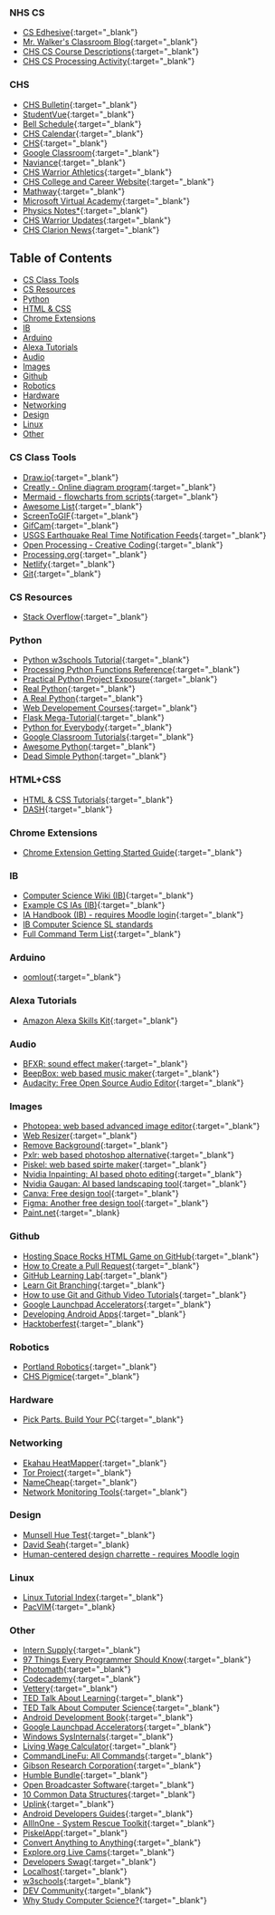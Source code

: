 
### NHS CS 
-   [CS Edhesive](https://intro.edhesive.com/){:target="_blank"}
-   [Mr. Walker's Classroom Blog](http://mrwalker.clevelandhighschool.org/){:target="_blank"}
-   [CHS CS Course Descriptions](http://www.clevelandhighschool.org/courses.html){:target="_blank"}
-   [CHS CS Processing Activity](http://processing.clevelandhighschool.org/){:target="_blank"}

### CHS
-   [CHS Bulletin](https://www.pps.net/Page/8600){:target="_blank"}
-   [StudentVue](https://parent-portland.cascadetech.org/portland/){:target="_blank"}
-   [Bell Schedule](https://www.pps.net/Page/6745){:target="_blank"}
-   [CHS Calendar](https://www.pps.net/Page/320#calendar516){:target="_blank"}
-   [CHS](https://www.pps.net/Domain/109){:target="_blank"}
-   [Google Classroom](https://classroom.google.com/h){:target="_blank"}
-   [Naviance](https://student.naviance.com/cleveland){:target="_blank"}
-   [CHS Warrior Athletics](https://www.clevelandwarriorathletics.com/){:target="_blank"}
-   [CHS College and Career Website](https://clevelandccc.weebly.com/){:target="_blank"}
-   [Mathway](https://www.mathway.com/Algebra){:target="_blank"}
-   [Microsoft Virtual Academy](https://mva.microsoft.com/){:target="_blank"}
-   [Physics Notes*](https://landgreen.github.io/physics/index.html){:target="_blank"}
-   [CHS Warrior Updates](https://www.youtube.com/channel/UC2MSuv8vQe7pbHnY4pdfKqg){:target="_blank"}
-   [CHS Clarion News](https://clevelandclarion.com/){:target="_blank"}

## Table of Contents
-   [CS Class Tools](#CS-Class-Tools)
-   [CS Resources](#CS-Resources)
-   [Python](#Python)
-   [HTML & CSS](#HTML+CSS)
-   [Chrome Extensions](#chrome-extensions)
-   [IB](#IB)
-   [Arduino](#Arduino)
-   [Alexa Tutorials](#Alexa-Tutorials)
-   [Audio](#Audio)
-   [Images](#Images)
-   [Github](#Github)
-   [Robotics](#Robotics)
-   [Hardware](#Hardware)
-   [Networking](#Networking)
-   [Design](#Design)
-   [Linux](#Linux)
-   [Other](#Other)


### CS Class Tools
-   [Draw.io](https://www.draw.io/){:target="_blank"}
-   [Creatly - Online diagram program](https://creately.com/){:target="_blank"}
-   [Mermaid - flowcharts from scripts](https://mermaid-js.github.io/mermaid-live-editor/){:target="_blank"}
-   [Awesome List](https://github.com/sindresorhus/awesome){:target="_blank"}
-   [ScreenToGIF](https://www.screentogif.com/){:target="_blank"}
-   [GifCam](http://blog.bahraniapps.com/gifcam/#download){:target="_blank"}
-   [USGS Earthquake Real Time Notification Feeds](https://earthquake.usgs.gov/earthquakes/feed/){:target="_blank"}
-   [Open Processing - Creative Coding](https://www.openprocessing.org/){:target="_blank"}
-   [Processing.org](https://processing.org/){:target="_blank"}
-   [Netlify](https://www.netlify.com){:target="_blank"}
-   [Git](https://git-scm.com/downloads){:target="_blank"}

### CS Resources
-   [Stack Overflow](https://www.stackoverflow.com){:target="_blank"}

### Python 
-   [Python w3schools Tutorial](https://www.w3schools.com/python/default.asp){:target="_blank"}
-   [Processing Python Functions Reference](https://py.processing.org/reference/){:target="_blank"}
-   [Practical Python Project Exposure](https://pythonprogramming.net/){:target="_blank"}
-   [Real Python](https://realpython.com/){:target="_blank"}
-   [A Real Python](https://media1.tenor.com/images/3fe51571ba1477be4d28db4fbb5a0c05/tenor.gif?itemid=6199080){:target="_blank"}
-   [Web Developement Courses](https://www.theodinproject.com/home){:target="_blank"}
-   [Flask Mega-Tutorial](https://blog.miguelgrinberg.com/post/the-flask-mega-tutorial-part-i-hello-world){:target="_blank"}
-   [Python for Everybody](https://www.coursera.org/specializations/python){:target="_blank"}
-   [Google Classroom Tutorials](https://developers.google.com/edu/python/){:target="_blank"}
-   [Awesome Python](https://awesome-python.com/){:target="_blank"}
-   [Dead Simple Python](https://dev.to/codemouse92/introducing-dead-simple-python-563o){:target="_blank"}

### HTML+CSS
-   [HTML & CSS Tutorials](https://www.w3schools.com/html/default.asp){:target="_blank"}
-   [DASH](https://dash.generalassemb.ly/){:target="_blank"}

### Chrome Extensions
-   [Chrome Extension Getting Started Guide](https://developer.chrome.com/extensions/getstarted){:target="_blank"}

### IB
-   [Computer Science Wiki (IB)](https://computersciencewiki.org/index.php/Welcome){:target="_blank"}
-   [Example CS IAs (IB)](https://ibpublishing.ibo.org/live-exist/rest/app/tsm.xql?doc=d_4_comsc_tsm_1201_2_e&part=4&chapter=7){:target="_blank"}
-   [IA Handbook (IB) - requires Moodle login](https://csmoodle.clevelandhighschool.org/pluginfile.php/39/mod_resource/content/2/Computer%20Science%20%20Guide.pdf){:target="_blank"}
-   [IB Computer Science SL standards](https://computersciencewiki.org/index.php/IB_Computer_Science_SL_standards)
-   [Full Command Term List](https://sites.cdnis.edu.hk/school/computerscience/official-ib-documents/glossary-of-command-terms/){:target="_blank"}

### Arduino
-   [oomlout](http://oomlout.com/oom.php/){:target="_blank"}

### Alexa Tutorials
-   [Amazon Alexa Skills Kit](https://developer.amazon.com/alexa-skills-kit){:target="_blank"}
 
### Audio
-   [BFXR: sound effect maker](https://www.bfxr.net/){:target="_blank"}
-   [BeepBox: web based music maker](https://www.beepbox.co){:target="_blank"}
-   [Audacity: Free Open Source Audio Editor](https://www.audacityteam.org/){:target="_blank"}
 
### Images
-   [Photopea: web based advanced image editor](https://www.photopea.com/){:target="_blank"}
-   [Web Resizer](http://webresizer.com/resizer/){:target="_blank"}
-   [Remove Background](https://www.remove.bg/){:target="_blank"}
-   [Pxlr: web based photoshop alternative](https://pixlr.com/editor/){:target="_blank"}
-   [Piskel: web based spirte maker](https://www.piskelapp.com/){:target="_blank"}
-   [Nvidia Inpainting: AI based photo editing](https://www.nvidia.com/research/inpainting/){:target="_blank"}
-   [Nvidia Gaugan: AI based landscaping tool](http://nvidia-research-mingyuliu.com/gaugan/){:target="_blank"}
-   [Canva: Free design tool](https://www.canva.com){:target="_blank"}
-   [Figma: Another free design tool](https://www.figma.com){:target="_blank"}
-   [Paint.net](https://www.getpaint.net/){:target="_blank}

 
### Github
-   [Hosting Space Rocks HTML Game on GitHub](http://www.clevelandhighschool.org/spacerocks/){:target="_blank"}
-   [How to Create a Pull Request](https://www.digitalocean.com/community/tutorials/how-to-create-a-pull-request-on-github){:target="_blank"}
-   [GitHub Learning Lab](https://lab.github.com/){:target="_blank"}
-   [Learn Git Branching](https://learngitbranching.js.org/){:target="_blank"}
-   [How to use Git and Github Video Tutorials](https://www.youtube.com/playlist?list=PLRqwX-V7Uu6ZF9C0YMKuns9sLDzK6zoiV){:target="_blank"}
-   [Google Launchpad Accelerators](https://developers.google.com/programs/launchpad/accelerators/){:target="_blank"}
-   [Developing Android Apps](https://www.udacity.com/course/new-android-fundamentals--ud851){:target="_blank"}
-   [Hacktoberfest](https://hacktoberfest.digitalocean.com/){:target="_blank"}

### Robotics
-   [Portland Robotics](https://portlandrobotics.org/home.php){:target="_blank"}
-   [CHS Pigmice](https://www.pigmice.com/){:target="_blank"}

### Hardware
-   [Pick Parts. Build Your PC](https://pcpartpicker.com/){:target="_blank"}

### Networking
-   [Ekahau HeatMapper](https://hackaday.com/2009/06/16/ekahau-heatmapper-maps-out-wifi-signals/){:target="_blank"}
-   [Tor Project](https://www.torproject.org/){:target="_blank"}
-   [NameCheap](https://www.namecheap.com/){:target="_blank"}
-   [Network Monitoring Tools](http://nirsoft.net/network_tools.html){:target="_blank"}

### Design
-   [Munsell Hue Test](http://www.colormunki.com/game/huetest_kiosk){:target="_blank"}
-   [David Seah](https://davidseah.com/){:target="_blank}
-   [Human-centered design charrette - requires Moodle login](https://csmoodle.clevelandhighschool.org/pluginfile.php/2570/mod_page/content/45/HCDCharretteSlideDeck.pdf)

### Linux
-   [Linux Tutorial Index](http://www.yolinux.com/TUTORIALS/){:target="_blank"}
-   [PacVIM](https://www.ostechnix.com/pacvim-a-cli-game-to-learn-vim-commands/){:target="_blank}

### Other
-   [Intern Supply](https://intern.supply/){:target="_blank"}
-   [97 Things Every Programmer Should Know](https://legacy.gitbook.com/book/97-things-every-x-should-know/97-things-every-programmer-should-know/details){:target="_blank"}
-   [Photomath](https://photomath.net/en/){:target="_blank"}
-   [Codecademy](https://www.codecademy.com/){:target="_blank"}
-   [Vettery](https://www.vettery.com/){:target="_blank"}
-   [TED Talk About Learning](https://www.youtube.com/watch?v=5MgBikgcWnY){:target="_blank"}
-   [TED Talk About Computer Science](https://www.youtube.com/watch?v=FpMNs7H24X0){:target="_blank"}
-   [Android Development Book](https://www.bignerdranch.com/books/android-programming/){:target="_blank"}
-   [Google Launchpad Accelerators](https://developers.google.com/programs/launchpad/accelerators/){:target="_blank"}
-   [Windows SysInternals](https://docs.microsoft.com/en-us/sysinternals/){:target="_blank"}
-   [Living Wage Calculator](http://livingwage.mit.edu/){:target="_blank"}
-   [CommandLineFu: All Commands](https://www.commandlinefu.com/commands/browse){:target="_blank"}
-   [Gibson Research Corporation](https://www.grc.com/default.htm){:target="_blank"}
-   [Humble Bundle](https://www.humblebundle.com/){:target="_blank"}
-   [Open Broadcaster Software](https://obsproject.com/){:target="_blank"}
-   [10 Common Data Structures](https://medium.freecodecamp.org/10-common-data-structures-explained-with-videos-exercises-aaff6c06fb2b){:target="_blank"}
-   [Uplink](https://www.introversion.co.uk/uplink/){:target="_blank"}
-   [Android Developers Guides](https://developer.android.com/guide/){:target="_blank"}
-   [AllInOne - System Rescue Toolkit](https://paul.is-a-geek.org/aio-srt/){:target="_blank"}
-   [PiskelApp](https://www.piskelapp.com/){:target="_blank"}
-   [Convert Anything to Anything](https://cloudconvert.com/){:target="_blank"}
-   [Explore.org Live Cams](https://explore.org/livecams/explore-all-cams/decorah-eagles){:target="_blank"}
-   [Developers Swag](https://devswag.io/){:target="_blank"}
-   [Localhost](http://localhost/){:target="_blank"}
-   [w3schools](https://www.w3schools.com){:target="_blank"}
-   [DEV Community](https://dev.to/){:target="_blank"}
-   [Why Study Computer Science?](https://www.depauw.edu/academics/departments-programs/computer-science/why-study-computer-science/){:target="_blank"}

